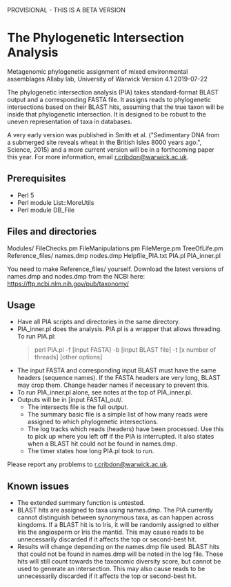 PROVISIONAL - THIS IS A BETA VERSION

The Phylogenetic Intersection Analysis
======================================
Metagenomic phylogenetic assignment of mixed environmental assemblages
Allaby lab, University of Warwick
Version 4.1
2019-07-22

The phylogenetic intersection analysis (PIA) takes standard-format BLAST output and a corresponding FASTA file. It assigns reads to phylogenetic intersections based on their BLAST hits, assuming that the true taxon will be inside that phylogenetic intersection. It is designed to be robust to the uneven representation of taxa in databases.

A very early version was published in Smith et al. ("Sedimentary DNA from a submerged site reveals wheat in the British Isles 8000 years ago.", Science, 2015) and a more current version will be in a forthcoming paper this year. For more information, email r.cribdon@warwick.ac.uk.


Prerequisites
-------------
-   Perl 5
-   Perl module List::MoreUtils
-   Perl module DB_File


Files and directories
---------------------
Modules/
    FileChecks.pm
    FileManipulations.pm
    FileMerge.pm
    TreeOfLife.pm
Reference_files/
    names.dmp
    nodes.dmp
Helpfile_PIA.txt
PIA.pl
PIA_inner.pl

You need to make Reference_files/ yourself. Download the latest versions of names.dmp and nodes.dmp from the NCBI here: https://ftp.ncbi.nlm.nih.gov/pub/taxonomy/


Usage
------
-   Have all PIA scripts and directories in the same directory.
-   PIA_inner.pl does the analysis. PIA.pl is a wrapper that allows threading. To run PIA.pl:
    >perl PIA.pl -f [input FASTA] -b [input BLAST file] -t [x number of threads] [other options]
-   The input FASTA and corresponding input BLAST must have the same headers (sequence names). If the FASTA headers are very long, BLAST may crop them. Change header names if necessary to prevent this.
-   To run PIA_inner.pl alone, see notes at the top of PIA_inner.pl.
-   Outputs will be in [input FASTA]_out/.
    -   The intersects file is the full output.
    -   The summary basic file is a simple list of how many reads were assigned to which phylogenetic intersections.
    -   The log tracks which reads (headers) have been processed. Use this to pick up where you left off if the PIA is interrupted. It also states when a BLAST hit could not be found in names.dmp.
    -   The timer states how long PIA.pl took to run.

Please report any problems to r.cribdon@warwick.ac.uk.


Known issues
------------
-   The extended summary function is untested.
-   BLAST hits are assigned to taxa using names.dmp. The PIA currently cannot distinguish between synonymous taxa, as can happen across kingdoms. If a BLAST hit is to Iris, it will be    randomly assigned to either Iris the angiosperm or Iris the mantid. This may cause reads to be unnecessarily discarded if it affects the top or second-best hit.
-   Results will change depending on the names.dmp file used. BLAST hits that could not be found in names.dmp will be noted in the log file. These hits will still count towards the taxonomic diversity score, but cannot be used to generate an intersection. This may also cause reads to be unnecessarily discarded if it affects the top or second-best hit.
